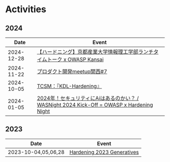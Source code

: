 # Activities

## 2024

| Date | Event |
| --- | --- |
| 2024-12-28 | [【ハードニング】京都産業大学情報理工学部ランチタイムトーク x OWASP Kansai](https://owasp-kansai.doorkeeper.jp/events/179740/) |
| 2024-11-22 | [プロダクト開発meetup関西#7](https://product-dev-meetup-kansai.connpass.com/event/334068/) |
| 2024-10-05 | [TCSM：『KDL-Hardening』](https://tokushima-cyber-security-meetup.connpass.com/event/323352/) |
| 2024-01-05 | [2024年！セキュリティにAiはあるのかい？ / WASNight 2024 Kick-Off = OWASP x Hardening Night](https://owasp.doorkeeper.jp/events/167599/) |

## 2023

| Date | Event |
| --- | --- |
| 2023-10-04,05,06,28 | [Hardening 2023 Generatives](https://wasforum.jp/hardening-project/hardening-2023-generatives/) |
